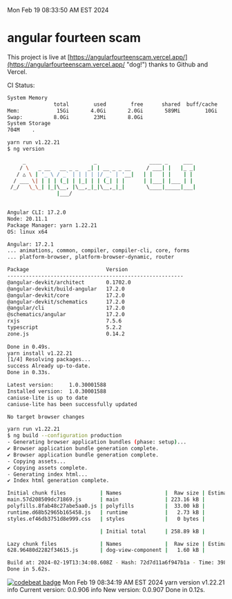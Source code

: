 Mon Feb 19 08:33:50 AM EST 2024

# angular fourteen scam


This project is live at [https://angularfourteenscam.vercel.app/](https://angularfourteenscam.vercel.app/ "dog!") thanks to Github and Vercel.

CI Status: 

```bash
System Memory
               total        used        free      shared  buff/cache   available
Mem:            15Gi       4.0Gi       2.0Gi       589Mi        10Gi        11Gi
Swap:          8.0Gi        23Mi       8.0Gi
System Storage
704M	.
```
```bash
yarn run v1.22.21
$ ng version

     _                      _                 ____ _     ___
    / \   _ __   __ _ _   _| | __ _ _ __     / ___| |   |_ _|
   / △ \ | '_ \ / _` | | | | |/ _` | '__|   | |   | |    | |
  / ___ \| | | | (_| | |_| | | (_| | |      | |___| |___ | |
 /_/   \_\_| |_|\__, |\__,_|_|\__,_|_|       \____|_____|___|
                |___/
    

Angular CLI: 17.2.0
Node: 20.11.1
Package Manager: yarn 1.22.21
OS: linux x64

Angular: 17.2.1
... animations, common, compiler, compiler-cli, core, forms
... platform-browser, platform-browser-dynamic, router

Package                         Version
---------------------------------------------------------
@angular-devkit/architect       0.1702.0
@angular-devkit/build-angular   17.2.0
@angular-devkit/core            17.2.0
@angular-devkit/schematics      17.2.0
@angular/cli                    17.2.0
@schematics/angular             17.2.0
rxjs                            7.5.6
typescript                      5.2.2
zone.js                         0.14.2
    
Done in 0.49s.
yarn install v1.22.21
[1/4] Resolving packages...
success Already up-to-date.
Done in 0.33s.
```
```bash
Latest version:     1.0.30001588
Installed version:  1.0.30001588
caniuse-lite is up to date
caniuse-lite has been successfully updated

No target browser changes
```
```bash
yarn run v1.22.21
$ ng build --configuration production
- Generating browser application bundles (phase: setup)...
✔ Browser application bundle generation complete.
✔ Browser application bundle generation complete.
- Copying assets...
✔ Copying assets complete.
- Generating index html...
✔ Index html generation complete.

Initial chunk files           | Names              |  Raw size | Estimated transfer size
main.57d208509dc71869.js      | main               | 223.16 kB |                60.44 kB
polyfills.8fab48c27abe5aa0.js | polyfills          |  33.00 kB |                10.67 kB
runtime.d68b52965b165458.js   | runtime            |   2.73 kB |                 1.27 kB
styles.ef46db3751d8e999.css   | styles             |   0 bytes |                       -

                              | Initial total      | 258.89 kB |                72.38 kB

Lazy chunk files              | Names              |  Raw size | Estimated transfer size
628.96480d2282f34615.js       | dog-view-component |   1.60 kB |               805 bytes

Build at: 2024-02-19T13:34:08.608Z - Hash: 72d7d11a6f947b1a - Time: 3988ms
Done in 5.62s.
```
[![codebeat badge](https://codebeat.co/badges/8cb3c84a-d002-4f78-98dd-3540260c751a)](https://codebeat.co/projects/github-com-kfedora-angularfourteenscam-master)
Mon Feb 19 08:34:19 AM EST 2024
yarn version v1.22.21
info Current version: 0.0.906
info New version: 0.0.907
Done in 0.12s.
